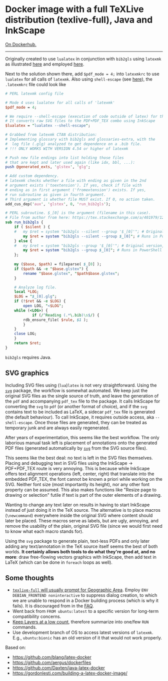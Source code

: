 # Docker image with a full TeXLive distribution (texlive-full), Java and InkScape

[On Dockerhub.](https://cloud.docker.com/u/alexpovel/repository/docker/alexpovel/javalatex)

___

Originally created to use `lualatex` in conjunction with `bib2gls` using `latexmk` as illustrated [here](https://tex.stackexchange.com/a/401979/120853) and employed [here](https://github.com/alexpovel/thesis_template).

Next to the solution shown there, add `$pdf_mode = 4;` into `latexmkrc` to use `lualatex` for all calls of `latexmk`.
Also using `shell-escape` (see [here](#svg-graphics)), the `.latexmkrc` file could look like

```perl
# PERL latexmk config file

# Mode 4 uses lualatex for all calls of 'latexmk'
$pdf_mode = 4;

# We require --shell-escape (execution of code outside of latex) for the 'svg' package.
# It converts raw SVG files to the PDF+PDF_TEX combo using InkScape
$lualatex = "lualatex --shell-escape";

# Grabbed from latexmk CTAN distribution:
# Implementing glossary with bib2gls and glossaries-extra, with the
#  log file (.glg) analyzed to get dependence on a .bib file.
# !!! ONLY WORKS WITH VERSION 4.54 or higher of latexmk

# Push new file endings into list holding those files
# that are kept and later used again (like idx, bbl, ...):
push @generated_exts, 'glstex', 'glg';

# Add custom dependency.
# latexmk checks whether a file with ending as given in the 2nd
# argument exists ('toextension'). If yes, check if file with
# ending as in first argument ('fromextension') exists. If yes,
# run subroutine as given in fourth argument.
# Third argument is whether file MUST exist. If 0, no action taken.
add_cus_dep('aux', 'glstex', 0, 'run_bib2gls');

# PERL subroutine. $_[0] is the argument (filename in this case).
# File from author from here: https://tex.stackexchange.com/a/401979/120853
sub run_bib2gls {
    if ( $silent ) {
	#	my $ret = system "bib2gls --silent --group '$_[0]'"; # Original version, probably for Linux
        my $ret = system "bib2gls --silent --group $_[0]"; # Runs in PowerShell
    } else {
	#	my $ret = system "bib2gls --group '$_[0]'"; # Original version, probably for Linux
        my $ret = system "bib2gls --group $_[0]"; # Runs in PowerShell
    };
    
    my ($base, $path) = fileparse( $_[0] );
    if ($path && -e "$base.glstex") {
        rename "$base.glstex", "$path$base.glstex";
    }

    # Analyze log file.
    local *LOG;
    $LOG = "$_[0].glg";
    if (!$ret && -e $LOG) {
        open LOG, "<$LOG";
	while (<LOG>) {
            if (/^Reading (.*\.bib)\s$/) {
		rdb_ensure_file( $rule, $1 );
	    }
	}
	close LOG;
    }
    return $ret;
}
```

`bib2gls` requires Java.

## SVG graphics

Including SVG files using (`lua`)`latex` is not very straightforward.
Using the [`svg`](https://ctan.org/pkg/svg?lang=en) package, the workflow is somewhat automated.
We keep just the original SVG files as the single source of truth, and leave the generation of the `pdf` and accompanying `pdf_tex` file to the package.
It calls InkScape for converting the `svg` to `pdf` (or another format of choice), and if the `svg` contains text to be included as LaTeX, a sidecar `pdf_tex` file is generated (the default behaviour).
To call InkScape, it requires outside access, aka `--shell-escape`.
Once those files are generated, they can be treated as temporary junk and are always easily regenerated.

After years of experimentation, this seems like the best workflow.
The only laborious manual task left is placement of annotations onto the generated PDF files (generated automatically by [`svg`](https://ctan.org/pkg/svg?lang=en) from the SVG source files).

This seems like the best deal: no text is left in the SVG files themselves.
Placing and debugging text in SVG files using the InkScape -> PDF+PDF_TEX route is very annoying.
This is because while InkScape offers text alignment operations (left, center, right) that translate into the embedded PDF_TEX, the font cannot be known a priori while working on the SVG.
Neither font size (most importantly its height), nor any other font property can be assumed.
This also makes functions like "Resize page to drawing or selection" futile if text is part of the outer elements of a drawing.

Wanting to change any text later on results in having to start InkScape instead of just doing it in the TeX source.
The alternative is to place macros (`\newcommand`) everywhere inside the original SVG where content should later be placed.
These macros serve as labels, but are ugly, annoying, and remove the usability of the plain, original SVG file (since we would first need to know what each macro stands for).

Using the `svg` package to generate plain, text-less PDFs and only later adding any text/annotation in the TeX source itself seems the best of both worlds.
**It certainly allows both tools to do what they're good at, and no more**: draw free-flowing vectors graphics with InkScape, then add text in LaTeX (which can be done in `foreach` loops as well).

## Some thoughts

  - [`texlive-full` will usually prompt for Geographic Area](https://stackoverflow.com/q/52108289). Employ `ENV DEBIAN_FRONTEND noninteractive` to suppress dialog creation, to which we are unable to respond in a Docker building process (which is why it fails). It is discouraged from in the [FAQ](https://docs.docker.com/engine/faq/).
  - Went back from `FROM ubuntu:latest` to a specific version for long-term compatibility concerns.
  - [Keep Layers at a low count](https://docs.docker.com/develop/develop-images/dockerfile_best-practices/), therefore summarize into one/few `RUN` commands.
  - Use development branch of OS to access latest versions of `latexmk`. E.g., `ubuntu:bionic` has an old version of it that would not work properly.

Based on:
  - https://github.com/blang/latex-docker
  - https://github.com/aergus/dockerfiles
  - https://github.com/Daxten/java-latex-docker
  - https://gordonlesti.com/building-a-latex-docker-image/
